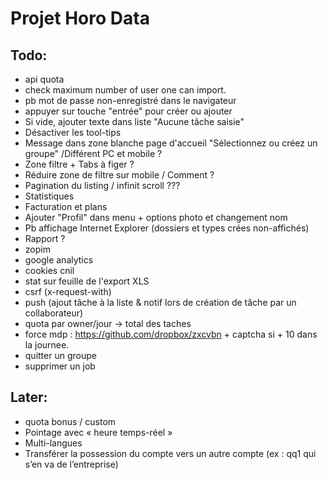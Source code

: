 # Projet Horo Data


## Todo:
* api quota
* check maximum number of user one can import.
* pb mot de passe non-enregistré dans le navigateur
* appuyer sur touche "entrée" pour créer ou ajouter
* Si vide, ajouter texte dans liste "Aucune tâche saisie"
* Désactiver les tool-tips
* Message dans zone blanche page d'accueil "Sélectionnez ou créez un groupe" /Différent PC et mobile ?
* Zone filtre + Tabs à figer ?
* Réduire zone de filtre sur mobile / Comment ?
* Pagination du listing / infinit scroll ???
* Statistiques
* Facturation et plans
* Ajouter "Profil" dans menu + options photo et changement nom
* Pb affichage Internet Explorer (dossiers et types crées non-affichés)
* Rapport ?
* zopim
* google analytics
* cookies cnil
* stat sur feuille de l'export XLS
* csrf (x-request-with)
* push (ajout tâche à la liste & notif lors de création de tâche par un collaborateur)
* quota par owner/jour -> total des taches
* force mdp : https://github.com/dropbox/zxcvbn + captcha si + 10 dans la journee.
* quitter un groupe
* supprimer un job

## Later:
* quota bonus / custom
* Pointage avec « heure temps-réel »
* Multi-langues
* Transférer la possession du compte vers un autre compte (ex : qq1 qui s’en va de l’entreprise)

